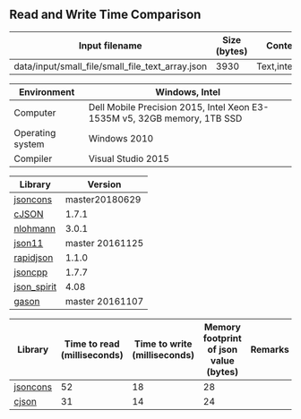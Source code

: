 
## Read and Write Time Comparison


Input filename|Size (bytes)|Content
---|---|---
data/input/small_file/small_file_text_array.json|3930|Text,integers

Environment|Windows, Intel
---|---
Computer|Dell Mobile Precision 2015, Intel Xeon E3-1535M v5, 32GB memory, 1TB SSD
Operating system|Windows 2010
Compiler|Visual Studio 2015

Library|Version
---|---
[jsoncons](https://github.com/danielaparker/jsoncons)|master20180629
[cJSON](https://github.com/DaveGamble/cJSON)|1.7.1
[nlohmann](https://github.com/nlohmann/json)|3.0.1
[json11](https://github.com/dropbox/json11)|master 20161125
[rapidjson](https://github.com/miloyip/rapidjson)|1.1.0
[jsoncpp](https://github.com/open-source-parsers/jsoncpp)|1.7.7
[json_spirit](http://www.codeproject.com/Articles/20027/JSON-Spirit-A-C-JSON-Parser-Generator-Implemented)|4.08
[gason](https://github.com/vivkin/gason)|master 20161107

Library|Time to read (milliseconds)|Time to write (milliseconds)|Memory footprint of json value (bytes)|Remarks
---|---|---|---|---
[jsoncons](https://github.com/danielaparker/jsoncons)|52|18|28|
[cjson](https://github.com/DaveGamble/cJSON)|31|14|24|

